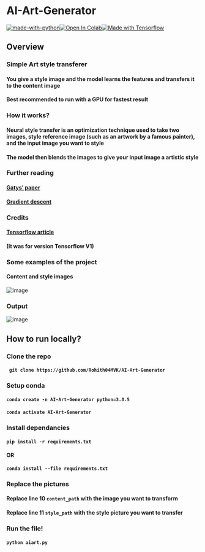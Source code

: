 # AI-Art-Generator

[![made-with-python](http://ForTheBadge.com/images/badges/made-with-python.svg)](https://www.python.org/)[![Open In Colab](https://colab.research.google.com/assets/colab-badge.svg)](https://colab.research.google.com/drive/18nLCUAQZJ-vuOIn04IrBMubqsV6VO_9j?usp=sharing)[![Made with Tensorflow](https://aleen42.github.io/badges/src/tensorflow.svg)](https://www.tensorflow.org/)

## Overview

### Simple Art style transferer

#### You give a style image and the model learns the features and transfers it to the content image

#### Best recommended to run with a GPU for fastest result

### How it works?

#### Neural style transfer is an optimization technique used to take two images, style reference image (such as an artwork by a famous painter), and the input image you want to style

#### The model then blends the images to give your input image a artistic style

### Further reading

#### [Gatys’ paper](https://arxiv.org/abs/1508.06576)

#### [Gradient descent](https://developers.google.com/machine-learning/crash-course/reducing-loss/gradient-descent)

### Credits
#### [Tensorflow article](https://medium.com/tensorflow/neural-style-transfer-creating-art-with-deep-learning-using-tf-keras-and-eager-execution-7d541ac31398)
#### (It was for version Tensorflow V1)


### Some examples of the project

#### Content and style images

![image](https://cdn.discordapp.com/attachments/748848099891347498/794168270831353856/tRe7lwtniHiKzxOK0pl2g5HA6HwFwXCRc6dDhcDgcDofjIuESLYfD4XA4HI6LhEu0HA6HwFwOC4SLtFyOBwOh8PhuEi4RMvhcDgc.png)

### Output

![image](https://cdn.discordapp.com/attachments/748848099891347498/794168176110731264/uNsabtFDjw5F7SPtB5ZrBdeNPfbuXaH96JOWTIkCF3KLtdQhkyZMiQIffDA18yJAhQ5QhgYZMiQIXcoQwMfMmTIkDuUoYEPGTJky.png)

## How to run locally?

### Clone the repo

#### ``` git clone https://github.com/Rohith04MVK/AI-Art-Generator```

### Setup conda
#### ```conda create -n AI-Art-Generator python=3.8.5```
#### ```conda activate AI-Art-Generator```


### Install dependancies

#### ```pip install -r requirements.txt```
#### OR
#### ```conda install --file requirements.txt```

### Replace the pictures
#### Replace line 10  ```content_path``` with the image you want to transform
#### Replace line 11 ```style_path``` with the style picture you want to transfer

### Run the file!
#### ```python aiart.py```
